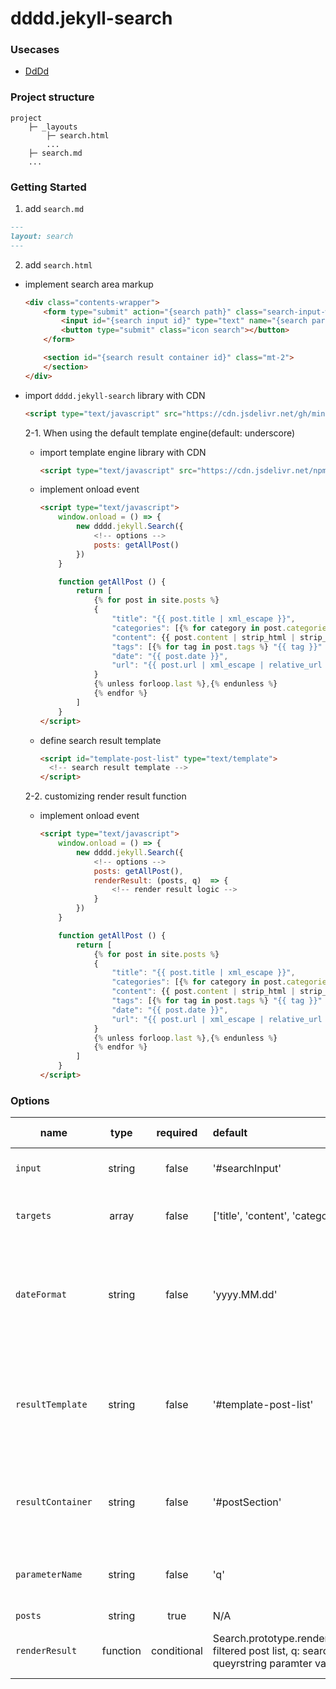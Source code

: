 # dddd.jekyll-search

### Usecases
- [DdDd](https://super-dev.xyz/search/?q=jekyll)

### Project structure
```text
project
    ├─ _layouts
        ├─ search.html
        ...
    ├─ search.md 
    ...
```

### Getting Started
1. add `search.md`
  ```markdown
  ---
  layout: search
  ---
  ```

2. add `search.html`
  - implement search area markup
    ```html
    <div class="contents-wrapper">
        <form type="submit" action="{search path}" class="search-input-wrapper">
            <input id="{search input id}" type="text" name="{search paramter name}" placeholder="{placeholder}" />
            <button type="submit" class="icon search"></button>
        </form>

        <section id="{search result container id}" class="mt-2">
        </section>
    </div>
    ```
    
  - import `dddd.jekyll-search` library with CDN
    ```html
    <script type="text/javascript" src="https://cdn.jsdelivr.net/gh/mindcloud92/dddd.jekyll-search@0ab8dab9e32442808897bd0a203a951aeb36694c/src/static/js/dddd.jekyll-search.js"></script>
    ```
    
    2-1. When using the default template engine(default: underscore)
    
    - import template engine library with CDN
        ```html
        <script type="text/javascript" src="https://cdn.jsdelivr.net/npm/underscore@1.13.1/underscore-umd-min.js"></script>
        ```

    - implement onload event
        ```html
        <script type="text/javascript">
            window.onload = () => {
                new dddd.jekyll.Search({
                    <!-- options -->
                    posts: getAllPost()
                })
            }

            function getAllPost () {
                return [
                    {% for post in site.posts %}
                    {
                        "title": "{{ post.title | xml_escape }}",
                        "categories": [{% for category in post.categories %} "{{ category }}" {% unless forloop.last %},{% endunless %} {% endfor %}],
                        "content": {{ post.content | strip_html | strip_newlines | jsonify }},
                        "tags": [{% for tag in post.tags %} "{{ tag }}" {% unless forloop.last %},{% endunless %} {% endfor %}],
                        "date": "{{ post.date }}",
                        "url": "{{ post.url | xml_escape | relative_url }}"
                    }
                    {% unless forloop.last %},{% endunless %}
                    {% endfor %}
                ]
            }
        </script>
        ```
  
    - define search result template
        ```html
        <script id="template-post-list" type="text/template">
          <!-- search result template -->
        </script>
        ```

    2-2. customizing render result function
    - implement onload event

        ```html
        <script type="text/javascript">
            window.onload = () => {
                new dddd.jekyll.Search({
                    <!-- options -->
                    posts: getAllPost(),
                    renderResult: (posts, q)  => {
                        <!-- render result logic -->
                    }
                })
            }

            function getAllPost () {
                return [
                    {% for post in site.posts %}
                    {
                        "title": "{{ post.title | xml_escape }}",
                        "categories": [{% for category in post.categories %} "{{ category }}" {% unless forloop.last %},{% endunless %} {% endfor %}],
                        "content": {{ post.content | strip_html | strip_newlines | jsonify }},
                        "tags": [{% for tag in post.tags %} "{{ tag }}" {% unless forloop.last %},{% endunless %} {% endfor %}],
                        "date": "{{ post.date }}",
                        "url": "{{ post.url | xml_escape | relative_url }}"
                    }
                    {% unless forloop.last %},{% endunless %}
                    {% endfor %}
                ]
            }
        </script>
        ```
        
### Options
| name | type | required | default | supported value | description |
|---|:---:|:---:|:--|:--|:--|
| `input` | string | false | '#searchInput' | N/A | search input selector |
| `targets` | array | false | ['title', 'content', 'categories', 'tags'] | title, content, categories, tags | search target property names |
| `dateFormat` | string | false | 'yyyy.MM.dd' | yyyy, yy, MM, dd, E, hh, mm, ss, a/p | search result date format (*applicable only with default template engine*) |
| `resultTemplate` | string | false | '#template-post-list' | N/A | search result template selector (*applicable only with default template engine*) |
| `resultContainer` | string | false | '#postSection' | N/A | search result render target container selector |
| `parameterName` | string | false | 'q' | N/A | search query string parameter name |
| `posts` | string | true | N/A | N/A | all posts |
| `renderResult` | function | conditional | Search.prototype.renderResult(posts: filtered post list, q: search queyrstring paramter value) | N/A | render search result function |
